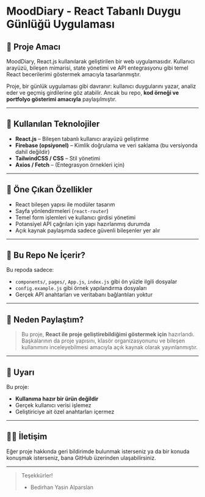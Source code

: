 # MoodDiary - React Tabanlı Duygu Günlüğü Uygulaması

## 🎯 Proje Amacı

MoodDiary, React.js kullanılarak geliştirilen bir web uygulamasıdır. Kullanıcı arayüzü, bileşen mimarisi, state yönetimi ve API entegrasyonu gibi temel React becerilerimi göstermek amacıyla tasarlanmıştır.

Proje, bir günlük uygulaması gibi davranır: kullanıcı duygularını yazar, analiz eder ve geçmiş girdilerine göz atabilir. Ancak bu repo, **kod örneği ve portfolyo gösterimi amacıyla** paylaşılmıştır.

---

## 🧩 Kullanılan Teknolojiler

- **React.js** – Bileşen tabanlı kullanıcı arayüzü geliştirme
- **Firebase (opsiyonel)** – Kimlik doğrulama ve veri saklama (bu versiyonda dahil değildir)
- **TailwindCSS / CSS** – Stil yönetimi
- **Axios / Fetch** – (Entegrasyon örnekleri için)

---

## 🧠 Öne Çıkan Özellikler

- React bileşen yapısı ile modüler tasarım
- Sayfa yönlendirmeleri (`react-router`)
- Temel form işlemleri ve kullanıcı girdisi yönetimi
- Potansiyel API çağrıları için yapı hazırlanmış durumda
- Açık kaynak paylaşımda sadece güvenli bileşenler yer alır

---

## 📁 Bu Repo Ne İçerir?

Bu repoda sadece:

- `components/`, `pages/`, `App.js`, `index.js` gibi ön yüzle ilgili dosyalar
- `config.example.js` gibi örnek yapılandırma dosyaları
- Gerçek API anahtarları ve veritabanı bağlantıları yoktur

---

## 📌 Neden Paylaştım?

> Bu proje, **React ile proje geliştirebildiğimi göstermek için** hazırlandı.  
> Başkalarının da proje yapısını, klasör organizasyonunu ve bileşen kullanımını inceleyebilmesi amacıyla açık kaynak olarak yayınlanmıştır.

---




## 🛑 Uyarı

Bu proje:
- **Kullanıma hazır bir ürün değildir**
- Gerçek kullanıcı verisi işlemez
- Geliştiriciye ait özel anahtarları içermez

---

## 🙋‍♂️ İletişim

Eğer proje hakkında geri bildirimde bulunmak isterseniz ya da bir konuda konuşmak isterseniz, bana GitHub üzerinden ulaşabilirsiniz.

---

> Teşekkürler!  
> - Bedirhan Yasin Alparslan

